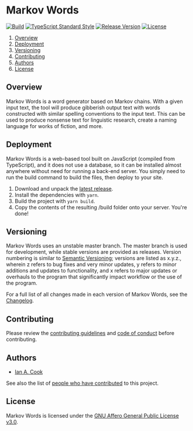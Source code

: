 # Markov Words

[![Build](https://github.com/Susurrus-LLC/markov-words/actions/workflows/build.yml/badge.svg)](./actions)
[![TypeScript Standard Style](https://img.shields.io/badge/code%20style-standard-brightgreen.svg)](http://standardjs.com)
[![Release Version](https://img.shields.io/github/release/Susurrus-LLC/markov-words.svg)](https://github.com/Susurrus-LLC/markov-words/releases)
[![License](https://img.shields.io/github/license/Susurrus-LLC/markov-words.svg)](https://github.com/Susurrus-LLC/markov-words/blob/master/LICENSE)

1. [Overview](#overview)
2. [Deployment](#deployment)
3. [Versioning](#versioning)
4. [Contributing](#contributing)
5. [Authors](#authors)
6. [License](#license)

## Overview

Markov Words is a word generator based on Markov chains. With a given input text, the tool will produce gibberish output text with words constructed with similar spelling conventions to the input text. This can be used to produce nonsense text for linguistic research, create a naming language for works of fiction, and more.

## Deployment

Markov Words is a web-based tool built on JavaScript (compiled from TypeScript), and it does not use a database, so it can be installed almost anywhere without need for running a back-end server. You simply need to run the build command to build the files, then deploy to your site.

1. Download and unpack the [latest release](https://github.com/Susurrus-LLC/markov-words/releases/latest).
2. Install the dependencies with `yarn`.
3. Build the project with `yarn build`.
4. Copy the contents of the resulting /build folder onto your server. You're done!

## Versioning

Markov Words uses an unstable master branch. The master branch is used for development, while stable versions are provided as releases. Version numbering is similar to [Semantic Versioning](http://semver.org/); versions are listed as x.y.z., wherein z refers to bug fixes and very minor updates, y refers to minor additions and updates to functionality, and x refers to major updates or overhauls to the program that significantly impact workflow or the use of the program.

For a full list of all changes made in each version of Markov Words, see the [Changelog](https://github.com/Susurrus-LLC/markov-words/blob/master/CHANGELOG.md).

## Contributing

Please review the [contributing guidelines](https://github.com/Susurrus-LLC/markov-words/blob/master/.github/CONTRIBUTING.md) and [code of conduct](https://github.com/Susurrus-LLC/markov-words/blob/master/.github/CODE_OF_CONDUCT.md) before contributing.

## Authors

- [Ian A. Cook](https://github.com/nai888)

See also the list of [people who have contributed](../../graphs/contributors) to this project.

## License

Markov Words is licensed under the [GNU Affero General Public License v3.0](https://choosealicense.com/licenses/agpl-3.0/).
